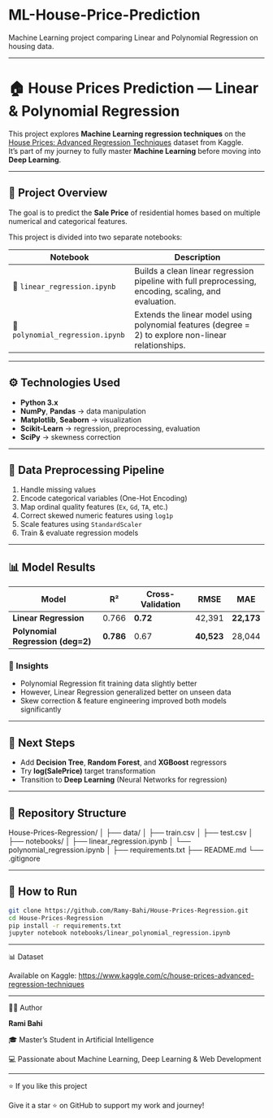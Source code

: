 # ML-House-Price-Prediction
Machine Learning project comparing Linear and Polynomial Regression on housing data.

---

# 🏠 House Prices Prediction — Linear & Polynomial Regression

This project explores **Machine Learning regression techniques** on the [House Prices: Advanced Regression Techniques](https://www.kaggle.com/c/house-prices-advanced-regression-techniques) dataset from Kaggle.  
It’s part of my journey to fully master **Machine Learning** before moving into **Deep Learning**.

---

## 📘 Project Overview

The goal is to predict the **Sale Price** of residential homes based on multiple numerical and categorical features.

This project is divided into two separate notebooks:

| Notebook | Description |
|-----------|--------------|
| 📓 `linear_regression.ipynb` | Builds a clean linear regression pipeline with full preprocessing, encoding, scaling, and evaluation. |
| 📓 `polynomial_regression.ipynb` | Extends the linear model using polynomial features (degree = 2) to explore non-linear relationships. |

---

## ⚙️ Technologies Used

- **Python 3.x**
- **NumPy**, **Pandas** → data manipulation  
- **Matplotlib**, **Seaborn** → visualization  
- **Scikit-Learn** → regression, preprocessing, evaluation  
- **SciPy** → skewness correction  

---

## 🧩 Data Preprocessing Pipeline

1. Handle missing values  
2. Encode categorical variables (One-Hot Encoding)  
3. Map ordinal quality features (`Ex`, `Gd`, `TA`, etc.)  
4. Correct skewed numeric features using `log1p`  
5. Scale features using `StandardScaler`  
6. Train & evaluate regression models  

---

## 📊 Model Results

| Model | R² | Cross-Validation | RMSE | MAE |
|-------|----|------------------|------|-----|
| **Linear Regression** | 0.766 | **0.72** | 42,391 | **22,173** |
| **Polynomial Regression (deg=2)** | **0.786** | 0.67 | **40,523** | 28,044 |

### 🧠 Insights
- Polynomial Regression fit training data slightly better  
- However, Linear Regression generalized better on unseen data  
- Skew correction & feature engineering improved both models significantly  

---

## 🚀 Next Steps

- Add **Decision Tree**, **Random Forest**, and **XGBoost** regressors  
- Try **log(SalePrice)** target transformation  
- Transition to **Deep Learning** (Neural Networks for regression)

---

## 🧾 Repository Structure

House-Prices-Regression/
│
├── data/
│ ├── train.csv
│ ├── test.csv
│
├── notebooks/
│ ├── linear_regression.ipynb
│ └── polynomial_regression.ipynb
│
├── requirements.txt
├── README.md
└── .gitignore

---

## 🧩 How to Run

```bash
git clone https://github.com/Ramy-Bahi/House-Prices-Regression.git
cd House-Prices-Regression
pip install -r requirements.txt
jupyter notebook notebooks/linear_polynomial_regression.ipynb
```

---

📊 Dataset

Available on Kaggle: https://www.kaggle.com/c/house-prices-advanced-regression-techniques

---

👨‍💻 Author

**Rami Bahi**

🎓 Master’s Student in Artificial Intelligence

💻 Passionate about Machine Learning, Deep Learning & Web Development

---

⭐ If you like this project

Give it a star ⭐ on GitHub to support my work and journey!
